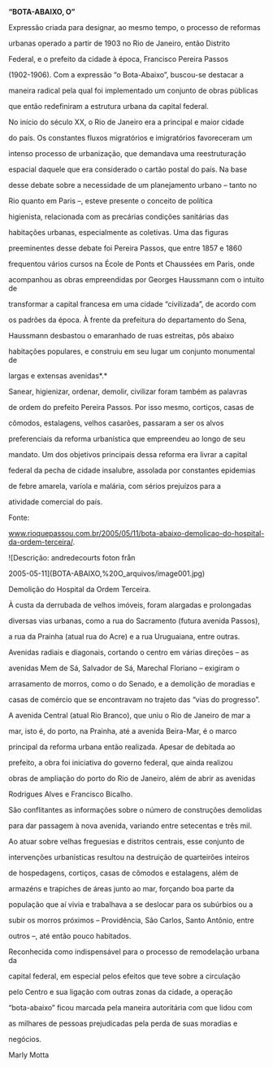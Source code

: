 **“BOTA-ABAIXO, O”**



Expressão criada para designar, ao mesmo tempo, o processo de reformas

urbanas operado a partir de 1903 no Rio de Janeiro, então Distrito

Federal, e o prefeito da cidade à época, Francisco Pereira Passos

(1902-1906). Com a expressão “o Bota-Abaixo”, buscou-se destacar a

maneira radical pela qual foi implementado um conjunto de obras públicas

que então redefiniram a estrutura urbana da capital federal.



No início do século XX, o Rio de Janeiro era a principal e maior cidade

do país. Os constantes fluxos migratórios e imigratórios favoreceram um

intenso processo de urbanização, que demandava uma reestruturação

espacial daquele que era considerado o cartão postal do país. Na base

desse debate sobre a necessidade de um planejamento urbano – tanto no

Rio quanto em Paris –, esteve presente o conceito de política

higienista, relacionada com as precárias condições sanitárias das

habitações urbanas, especialmente as coletivas. Uma das figuras

preeminentes desse debate foi Pereira Passos, que entre 1857 e 1860

frequentou vários cursos na École de Ponts et Chaussées em Paris, onde

acompanhou as obras empreendidas por Georges Haussmann com o intuito de

transformar a capital francesa em uma cidade “civilizada”, de acordo com

os padrões da época. À frente da prefeitura do departamento do Sena,

Haussmann desbastou o emaranhado de ruas estreitas, pôs abaixo

habitações populares, e construiu em seu lugar um conjunto monumental de

largas e extensas avenidas*.*



Sanear, higienizar, ordenar, demolir, civilizar foram também as palavras

de ordem do prefeito Pereira Passos. Por isso mesmo, cortiços, casas de

cômodos, estalagens, velhos casarões, passaram a ser os alvos

preferenciais da reforma urbanística que empreendeu ao longo de seu

mandato. Um dos objetivos principais dessa reforma era livrar a capital

federal da pecha de cidade insalubre, assolada por constantes epidemias

de febre amarela, varíola e malária, com sérios prejuízos para a

atividade comercial do país.



Fonte: 

www.rioquepassou.com.br/2005/05/11/bota-abaixo-demolicao-do-hospital-da-ordem-terceira/.



![Descrição: andredecourts foton från

2005-05-11](BOTA-ABAIXO,%20O_arquivos/image001.jpg)



Demolição do Hospital da Ordem Terceira.



À custa da derrubada de velhos imóveis, foram alargadas e prolongadas

diversas vias urbanas, como a rua do Sacramento (futura avenida Passos),

a rua da Prainha (atual rua do Acre) e a rua Uruguaiana, entre outras.

Avenidas radiais e diagonais, cortando o centro em várias direções – as

avenidas Mem de Sá, Salvador de Sá, Marechal Floriano – exigiram o

arrasamento de morros, como o do Senado, e a demolição de moradias e

casas de comércio que se encontravam no trajeto das “vias do progresso”.



A avenida Central (atual Rio Branco), que uniu o Rio de Janeiro de mar a

mar, isto é, do porto, na Prainha, até a avenida Beira-Mar, é o marco

principal da reforma urbana então realizada. Apesar de debitada ao

prefeito, a obra foi iniciativa do governo federal, que ainda realizou

obras de ampliação do porto do Rio de Janeiro, além de abrir as avenidas

Rodrigues Alves e Francisco Bicalho.



São conflitantes as informações sobre o número de construções demolidas

para dar passagem à nova avenida, variando entre setecentas e três mil.

Ao atuar sobre velhas freguesias e distritos centrais, esse conjunto de

intervenções urbanísticas resultou na destruição de quarteirões inteiros

de hospedagens, cortiços, casas de cômodos e estalagens, além de

armazéns e trapiches de áreas junto ao mar, forçando boa parte da

população que aí vivia e trabalhava a se deslocar para os subúrbios ou a

subir os morros próximos – Providência, São Carlos, Santo Antônio, entre

outros –, até então pouco habitados.



Reconhecida como indispensável para o processo de remodelação urbana da

capital federal, em especial pelos efeitos que teve sobre a circulação

pelo Centro e sua ligação com outras zonas da cidade, a operação

“bota-abaixo” ficou marcada pela maneira autoritária com que lidou com

as milhares de pessoas prejudicadas pela perda de suas moradias e

negócios.



Marly Motta



